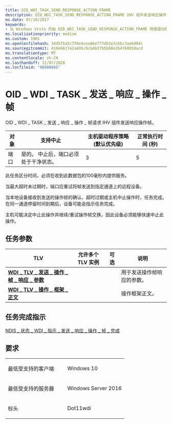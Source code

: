 ```yaml
---
title: OID_WDI_TASK_SEND_RESPONSE_ACTION_FRAME
description: OID_WDI_TASK_SEND_RESPONSE_ACTION_FRAME IHV 组件发送响应操作帧的请求。
ms.date: 07/18/2017
keywords:
- 从 Windows Vista 开始 OID_WDI_TASK_SEND_RESPONSE_ACTION_FRAME 网络驱动程序
ms.localizationpriority: medium
ms.custom: 19H1
ms.openlocfilehash: 34d5f5a2c750edcea06e777db3e3c6bc3aa6d04c
ms.sourcegitcommit: 418e6617e2a695c9cb4b37b5b60e264760858acd
ms.translationtype: MT
ms.contentlocale: zh-CN
ms.lasthandoff: 12/07/2020
ms.locfileid: "96808045"
---
```

# <a name="oid_wdi_task_send_response_action_frame"></a>OID \_ WDI \_ TASK \_ 发送 \_ 响应 \_ 操作 \_ 帧


OID \_ WDI \_ TASK \_ 发送 \_ 响应 \_ 操作 \_ 帧请求 IHV 组件发送响应操作帧。

| 对象 | 支持中止                                           | 主机驱动程序策略 (默认优先级)  | 正常执行时间 (秒)  |
|--------|---------------------------------------------------------|---------------------------------------|---------------------------------|
| 端口   | 是的。 中止后，端口必须处于干净状态。 | 3                                     | 5                               |

 

此任务区分时间，必须在收到此数据包的100毫秒内提供服务。

当最大超时未过期时，端口应重试将帧发送到指定通道上的远程设备。

当本地设备接收到发送的操作帧的确认、超时过期或主机中止操作时，任务完成。 在同一通道停留时间到期后，设备可能会指示任务完成。

主机可能决定中止此操作并继续/重试操作帧交换，因此设备必须能够快速中止此操作。

## <a name="task-parameters"></a>任务参数


| TLV                                                                                                               | 允许多个 TLV 实例 | 可选 | 说明                                      |
|-------------------------------------------------------------------------------------------------------------------|--------------------------------|----------|--------------------------------------------------|
| [**WDI \_ TLV \_ 发送 \_ 操作 \_ 帧 \_ 响应 \_ 参数**](./wdi-tlv-send-action-frame-response-parameters.md) |                                |          | 用于发送操作帧响应的参数。 |
| [**WDI \_ TLV \_ 操作 \_ 框架 \_ 正文**](./wdi-tlv-action-frame-body.md)                                           |                                |          | 操作框架正文。                           |

 

## <a name="task-completion-indication"></a>任务完成指示


[NDIS \_ 状态 \_ WDI \_ 指示 \_ 发送 \_ 响应 \_ 操作 \_ 帧 \_ 完成](ndis-status-wdi-indication-send-response-action-frame-complete.md)

<a name="requirements"></a>要求
------------

<table>
<colgroup>
<col width="50%" />
<col width="50%" />
</colgroup>
<tbody>
<tr class="odd">
<td><p>最低受支持的客户端</p></td>
<td><p>Windows 10</p></td>
</tr>
<tr class="even">
<td><p>最低受支持的服务器</p></td>
<td><p>Windows Server 2016</p></td>
</tr>
<tr class="odd">
<td><p>标头</p></td>
<td>Dot11wdi</td>
</tr>
</tbody>
</table>

 

